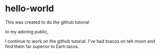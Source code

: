 # hello-world
This was created to do the github tutorial

to my adoring public,

I continue to work on the github tutorial.
I've had toacos on teh moon and find them far superior to Earh tacos.
